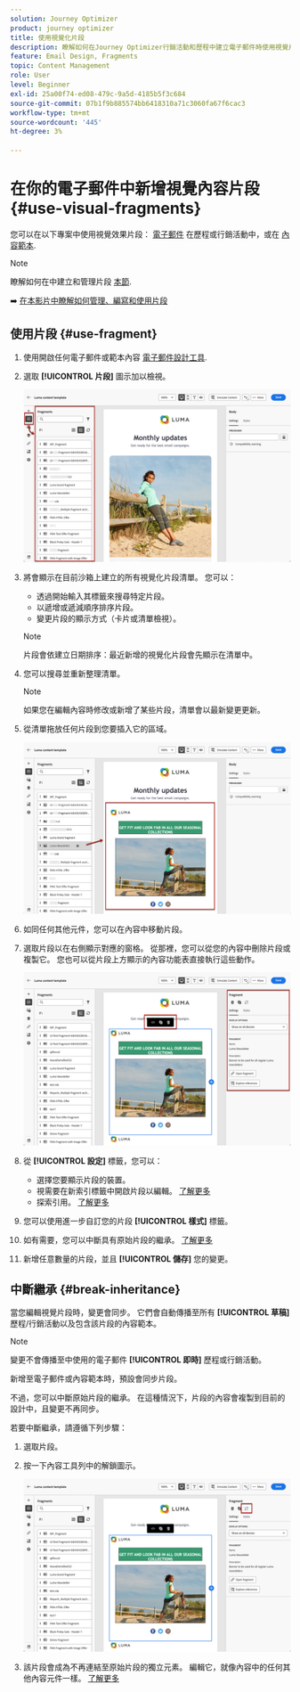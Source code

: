 ```yaml
---
solution: Journey Optimizer
product: journey optimizer
title: 使用視覺化片段
description: 瞭解如何在Journey Optimizer行銷活動和歷程中建立電子郵件時使用視覺片段
feature: Email Design, Fragments
topic: Content Management
role: User
level: Beginner
exl-id: 25a00f74-ed08-479c-9a5d-4185b5f3c684
source-git-commit: 07b1f9b885574bb6418310a71c3060fa67f6cac3
workflow-type: tm+mt
source-wordcount: '445'
ht-degree: 3%

---
```


# 在你的電子郵件中新增視覺內容片段 {#use-visual-fragments}

您可以在以下專案中使用視覺效果片段： [電子郵件](get-started-email-design.md) 在歷程或行銷活動中，或在 [內容範本](../content-management/content-templates.md).

>[!NOTE]
>
>瞭解如何在中建立和管理片段 [本節](../content-management/fragments.md).

➡️ [在本影片中瞭解如何管理、編寫和使用片段](../content-management/fragments.md#video-fragments)

## 使用片段 {#use-fragment}

1. 使用開啟任何電子郵件或範本內容 [電子郵件設計工具](get-started-email-design.md).

1. 選取 **[!UICONTROL 片段]** 圖示加以檢視。

   ![](assets/fragments-in-designer.png)

1. 將會顯示在目前沙箱上建立的所有視覺化片段清單。 您可以：

   * 透過開始輸入其標籤來搜尋特定片段。
   * 以遞增或遞減順序排序片段。
   * 變更片段的顯示方式（卡片或清單檢視）。

   >[!NOTE]
   >
   >片段會依建立日期排序：最近新增的視覺化片段會先顯示在清單中。

1. 您可以搜尋並重新整理清單。

   >[!NOTE]
   >
   >如果您在編輯內容時修改或新增了某些片段，清單會以最新變更更新。

1. 從清單拖放任何片段到您要插入它的區域。

   ![](assets/fragment-insert.png)

1. 如同任何其他元件，您可以在內容中移動片段。

1. 選取片段以在右側顯示對應的窗格。 從那裡，您可以從您的內容中刪除片段或複製它。 您也可以從片段上方顯示的內容功能表直接執行這些動作。

   ![](assets/fragment-right-pane.png)

1. 從 **[!UICONTROL 設定]** 標籤，您可以：

   * 選擇您要顯示片段的裝置。
   * 視需要在新索引標籤中開啟片段以編輯。 [了解更多](../content-management/fragments.md#edit-fragments)
   * 探索引用。 [了解更多](../content-management/fragments.md#explore-references)

1. 您可以使用進一步自訂您的片段 **[!UICONTROL 樣式]** 標籤。

1. 如有需要，您可以中斷具有原始片段的繼承。 [了解更多](#break-inheritance)

1. 新增任意數量的片段，並且 **[!UICONTROL 儲存]** 您的變更。

## 中斷繼承 {#break-inheritance}

當您編輯視覺片段時，變更會同步。 它們會自動傳播至所有 **[!UICONTROL 草稿]** 歷程/行銷活動以及包含該片段的內容範本。

>[!NOTE]
>
>變更不會傳播至中使用的電子郵件 **[!UICONTROL 即時]** 歷程或行銷活動。

新增至電子郵件或內容範本時，預設會同步片段。

不過，您可以中斷原始片段的繼承。 在這種情況下，片段的內容會複製到目前的設計中，且變更不再同步。

若要中斷繼承，請遵循下列步驟：

1. 選取片段。

1. 按一下內容工具列中的解鎖圖示。

   ![](assets/fragment-break-inheritance.png)

1. 該片段會成為不再連結至原始片段的獨立元素。 編輯它，就像內容中的任何其他內容元件一樣。 [了解更多](content-components.md)
